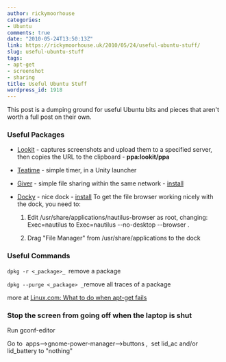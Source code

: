 ```yaml
---
author: rickymoorhouse
categories:
- Ubuntu
comments: true
date: "2010-05-24T13:50:13Z"
link: https://rickymoorhouse.uk/2010/05/24/useful-ubuntu-stuff/
slug: useful-ubuntu-stuff
tags:
- apt-get
- screenshot
- sharing
title: Useful Ubuntu Stuff
wordpress_id: 1918
---
```


This post is a dumping ground for useful Ubuntu bits and pieces that aren't worth a full post on their own.


### Useful Packages





	
  * [Lookit](https://launchpad.net/lookit) - captures screenshots and upload them to a specified server, then copies the URL to the clipboard - **ppa:lookit/ppa**

	
  * [Teatime](http://www.rojtberg.net/419/intruducing-teatime/) - simple timer, in a Unity launcher

	
  * [Giver](http://code.google.com/p/giver/) - simple file sharing within the same network - [install](giver)

	
  * [Docky](http://do.davebsd.com/wiki/Docky) - nice dock - [install](docky)
To get the file browser working nicely with the dock, you need to:

	
    1. Edit /usr/share/applications/nautilus-browser as root, changing:
Exec=nautilus to Exec=nautilus --no-desktop --browser .

	
    2. Drag "File Manager" from /usr/share/applications to the dock







### Useful Commands


`dpkg -r <_package>_ `remove a package

`dpkg --purge <_package> _`remove all traces of a package

more at [Linux.com: What to do when apt-get fails](http://www.linux.com/archive/feed/48910)


### Stop the screen from going off when the laptop is shut


Run gconf-editor

Go to  apps-->gnome-power-manager-->buttons ,  set lid_ac and/or lid_battery to "nothing"
